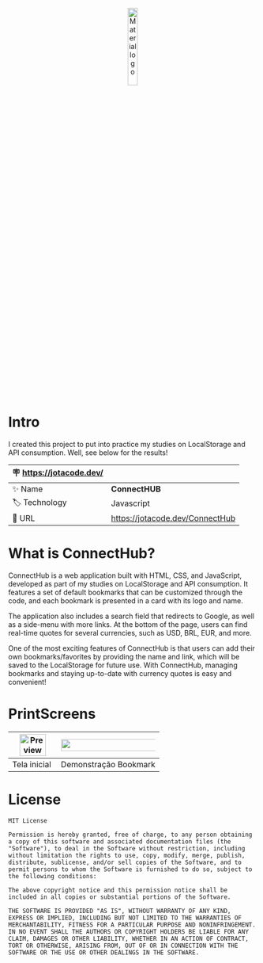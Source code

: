  
<p align="center">
    <img width="20%" src="https://jotacode.dev/img-upload/logoconnect.png" alt="Material logo">
</p>


#  Intro
I created this project to put into practice my studies on LocalStorage and API consumption. Well, see below for the results!

| :placard: https://jotacode.dev/ |     |
| -------------  | --- |
| :sparkles: Name        | **ConnectHUB**
| :label: Technology | Javascript 
| :rocket: URL         | https://jotacode.dev/ConnectHub
 
 
 # What is ConnectHub?


ConnectHub is a web application built with HTML, CSS, and JavaScript, developed as part of my studies on LocalStorage and API consumption. It features a set of default bookmarks that can be customized through the code, and each bookmark is presented in a card with its logo and name.

The application also includes a search field that redirects to Google, as well as a side-menu with more links. At the bottom of the page, users can find real-time quotes for several currencies, such as USD, BRL, EUR, and more.

One of the most exciting features of ConnectHub is that users can add their own bookmarks/favorites by providing the name and link, which will be saved to the LocalStorage for future use. With ConnectHub, managing bookmarks and staying up-to-date with currency quotes is easy and convenient!

# PrintScreens


| <img src="/src/img/preview.gif" alt="Preview" style="width: 80%;"> | <img src="/src/img/preview2.gif" alt="Preview" style="width: 250%;"> |
| --- | --- |
| Tela inicial | Demonstração Bookmark |




# License 
```
MIT License

Permission is hereby granted, free of charge, to any person obtaining a copy of this software and associated documentation files (the "Software"), to deal in the Software without restriction, including without limitation the rights to use, copy, modify, merge, publish, distribute, sublicense, and/or sell copies of the Software, and to permit persons to whom the Software is furnished to do so, subject to the following conditions:

The above copyright notice and this permission notice shall be included in all copies or substantial portions of the Software.

THE SOFTWARE IS PROVIDED "AS IS", WITHOUT WARRANTY OF ANY KIND, EXPRESS OR IMPLIED, INCLUDING BUT NOT LIMITED TO THE WARRANTIES OF MERCHANTABILITY, FITNESS FOR A PARTICULAR PURPOSE AND NONINFRINGEMENT. IN NO EVENT SHALL THE AUTHORS OR COPYRIGHT HOLDERS BE LIABLE FOR ANY CLAIM, DAMAGES OR OTHER LIABILITY, WHETHER IN AN ACTION OF CONTRACT, TORT OR OTHERWISE, ARISING FROM, OUT OF OR IN CONNECTION WITH THE SOFTWARE OR THE USE OR OTHER DEALINGS IN THE SOFTWARE.
```
